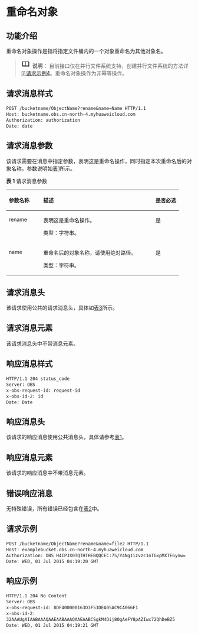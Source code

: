 # 重命名对象<a name="obs_04_0094"></a>

## 功能介绍<a name="section83041644183813"></a>

重命名对象操作是指将指定文件桶内的一个对象重命名为其他对象名。

>![](public_sys-resources/icon-note.gif) **说明：** 
>目前接口仅在并行文件系统支持，创建并行文件系统的方法详见[请求示例4](创建桶.md#section4293341135610)。重命名对象操作为非幂等操作。

## 请求消息样式<a name="section760614963314"></a>

```
POST /bucketname/ObjectName?rename&name=Name HTTP/1.1
Host: bucketname.obs.cn-north-4.myhuaweicloud.com 
Authorization: authorization
Date: date
```

## 请求消息参数<a name="section7884173212178"></a>

该请求需要在消息中指定参数，表明这是重命名操作，同时指定本次重命名后的对象名称。参数说明如[表1](#table925513139324)所示。

**表 1**  请求消息参数

<a name="table925513139324"></a>
<table><thead align="left"><tr id="row19257131316329"><th class="cellrowborder" valign="top" width="20%" id="mcps1.2.4.1.1"><p id="p1225711133328"><a name="p1225711133328"></a><a name="p1225711133328"></a><strong id="b12607408348"><a name="b12607408348"></a><a name="b12607408348"></a>参数名称</strong></p>
</th>
<th class="cellrowborder" valign="top" width="65.06%" id="mcps1.2.4.1.2"><p id="p42576139327"><a name="p42576139327"></a><a name="p42576139327"></a><strong id="b581505383412"><a name="b581505383412"></a><a name="b581505383412"></a>描述</strong></p>
</th>
<th class="cellrowborder" valign="top" width="14.940000000000001%" id="mcps1.2.4.1.3"><p id="p02571613203212"><a name="p02571613203212"></a><a name="p02571613203212"></a><strong id="b48003494414"><a name="b48003494414"></a><a name="b48003494414"></a>是否必选</strong></p>
</th>
</tr>
</thead>
<tbody><tr id="row142578134329"><td class="cellrowborder" valign="top" width="20%" headers="mcps1.2.4.1.1 "><p id="p152571913133211"><a name="p152571913133211"></a><a name="p152571913133211"></a>rename</p>
</td>
<td class="cellrowborder" valign="top" width="65.06%" headers="mcps1.2.4.1.2 "><p id="p1257131311321"><a name="p1257131311321"></a><a name="p1257131311321"></a>表明这是重命名操作。</p>
<p id="p13637133619365"><a name="p13637133619365"></a><a name="p13637133619365"></a>类型：字符串。</p>
</td>
<td class="cellrowborder" valign="top" width="14.940000000000001%" headers="mcps1.2.4.1.3 "><p id="p725751343214"><a name="p725751343214"></a><a name="p725751343214"></a>是</p>
</td>
</tr>
<tr id="row10257191363215"><td class="cellrowborder" valign="top" width="20%" headers="mcps1.2.4.1.1 "><p id="p112574136328"><a name="p112574136328"></a><a name="p112574136328"></a>name</p>
</td>
<td class="cellrowborder" valign="top" width="65.06%" headers="mcps1.2.4.1.2 "><p id="p8257141319329"><a name="p8257141319329"></a><a name="p8257141319329"></a>重命名后的对象名称，请使用绝对路径。</p>
<p id="p985361893716"><a name="p985361893716"></a><a name="p985361893716"></a>类型：字符串。</p>
</td>
<td class="cellrowborder" valign="top" width="14.940000000000001%" headers="mcps1.2.4.1.3 "><p id="p112571113123211"><a name="p112571113123211"></a><a name="p112571113123211"></a>是</p>
</td>
</tr>
</tbody>
</table>

## 请求消息头<a name="section31243759"></a>

该请求使用公共的请求消息头，具体如[表3](构造请求.md#table25197309)所示。

## 请求消息元素<a name="section12758381"></a>

该请求消息头中不带消息元素。

## 响应消息样式<a name="section13959410101416"></a>

```
HTTP/1.1 204 status_code
Server: OBS
x-obs-request-id: request-id
x-obs-id-2: id
Date: Date
```

## 响应消息头<a name="section69450302141"></a>

该请求的响应消息使用公共消息头，具体请参考[表1](返回结果.md#d0e686)。

## 响应消息元素<a name="section16332845"></a>

该请求的响应消息中不带消息元素。

## 错误响应消息<a name="section12777878"></a>

无特殊错误，所有错误已经包含在[表2](错误码.md#d0e843)中。

## 请求示例<a name="section11686111817239"></a>

```
POST /bucketname/ObjectName?rename&name=file2 HTTP/1.1
Host: examplebucket.obs.cn-north-4.myhuaweicloud.com
Authorization: OBS H4IPJX0TQTHTHEBQQCEC:75/Y4Ng1izvzc1nTGxpMXTE6ynw=
Date: WED, 01 Jul 2015 04:19:20 GMT
```

## 响应示例<a name="section6687115054912"></a>

```
HTTP/1.1 204 No Content
Server: OBS
x-obs-request-id: 8DF400000163D3F51DEA05AC9CA066F1
x-obs-id-2: 32AAAUgAIAABAAAQAAEAABAAAQAAEAABCSgkM4Dij80gAeFY8pAZIwx72QhDeBZ5
Date: WED, 01 Jul 2015 04:19:21 GMT
```

